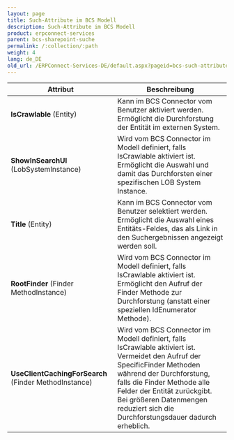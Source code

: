 ```yaml
---
layout: page
title: Such-Attribute im BCS Modell
description: Such-Attribute im BCS Modell
product: erpconnect-services
parent: bcs-sharepoint-suche
permalink: /:collection/:path
weight: 4
lang: de_DE
old_url: /ERPConnect-Services-DE/default.aspx?pageid=bcs-such-attribute-im-bcs-modell
---
```


| Attribut                                               | Beschreibung                                                                                                                                                                                                                                                                                                |
|--------------------------------------------------------|-------------------------------------------------------------------------------------------------------------------------------------------------------------------------------------------------------------------------------------------------------------------------------------------------------------|
| **IsCrawlable**  (Entity)                              | Kann im BCS Connector vom Benutzer aktiviert werden. Ermöglicht die Durchforstung der Entität im externen System.                                                                                                                                                                                           |
| **ShowInSearchUI**  (LobSystemInstance)                | Wird vom BCS Connector im Modell definiert, falls  IsCrawlable aktiviert ist. Ermöglicht die Auswahl und damit das Durchforsten einer spezifischen LOB System Instance.                                                                                                                                     |
| **Title**   (Entity)                                   | Kann im BCS Connector vom Benutzer selektiert werden. Ermöglicht die Auswahl eines Entitäts-Feldes, das als Link in den Suchergebnissen angezeigt werden soll.                                                                                                                                              |
| **RootFinder**  (Finder MethodInstance)                | Wird vom BCS Connector im Modell definiert, falls  IsCrawlable aktiviert ist. Ermöglicht den Aufruf der  Finder Methode zur Durchforstung (anstatt einer speziellen  IdEnumerator Methode).                                                                                                                 |
| **UseClientCachingForSearch**  (Finder MethodInstance) | Wird vom BCS Connector im Modell definiert, falls  IsCrawlable aktiviert ist. Vermeidet den Aufruf der  SpecificFinder Methoden während der Durchforstung, falls die  Finder Methode alle Felder der Entität zurückgibt. Bei größeren Datenmengen reduziert sich die Durchforstungsdauer dadurch erheblich. |